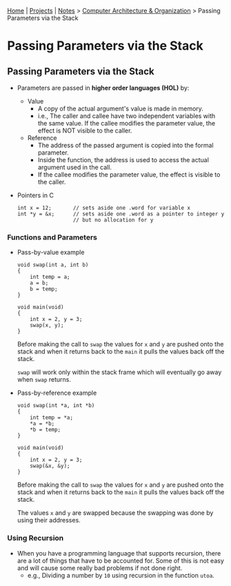[Home](../../) | [Projects](../../projects) | [Notes](../) > <a href="./">Computer Architecture & Organization</a> > Passing Parameters via the Stack

# Passing Parameters via the Stack



## Passing Parameters via the Stack

* Parameters are passed in **higher order languages (HOL)** by:

  - Value
    - A copy of the actual argument's value is made in memory.
    - i.e., The caller and callee have two independent variables with the same value. If the callee modifies the parameter value, the effect is NOT visible to the caller.
  - Reference
    - The address of the passed argument is copied into the formal parameter.
    - Inside the function, the address is used to access the actual argument used in the call.
    - If the callee modifies the parameter value, the effect is visible to the caller.

* Pointers in C

  ```plain
  int x = 12;       // sets aside one .word for variable x
  int *y = &x;      // sets aside one .word as a pointer to integer y
                    // but no allocation for y
  ```

### Functions and Parameters

* Pass-by-value example

  ```plain
  void swap(int a, int b)
  {
      int temp = a;
      a = b;
      b = temp;
  }
  
  void main(void)
  {
      int x = 2, y = 3;
      swap(x, y);
  }
  ```

  Before making the call to `swap` the values for `x` and `y` are pushed onto the stack and when it returns back to the `main` it pulls the values back off the stack.

  `swap` will work only within the stack frame which will eventually go away when `swap` returns.

* Pass-by-reference example

  ```plain
  void swap(int *a, int *b)
  {
      int temp = *a;
      *a = *b;
      *b = temp;
  }
  
  void main(void)
  {
      int x = 2, y = 3;
      swap(&x, &y);
  }
  ```

  Before making the call to `swap` the values for `x` and `y` are pushed onto the stack and when it returns back to the `main` it pulls the values back off the stack.

  The values `x` and `y` are swapped because the swapping was done by using their addresses.

### Using Recursion

* When you have a programming language that supports recursion, there are a lot of things that have to be accounted for. Some of this is not easy and will cause some really bad problems if not done right.
    - e.g., Dividing a number by `10` using recursion in the function `utoa`.
